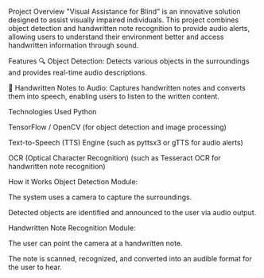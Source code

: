 Project Overview
"Visual Assistance for Blind" is an innovative solution designed to assist visually impaired individuals.
This project combines object detection and handwritten note recognition to provide audio alerts, allowing users to understand their environment better and access handwritten information through sound.

Features
🔍 Object Detection: Detects various objects in the surroundings and provides real-time audio descriptions.

📝 Handwritten Notes to Audio: Captures handwritten notes and converts them into speech, enabling users to listen to the written content.

Technologies Used
Python

TensorFlow / OpenCV (for object detection and image processing)

Text-to-Speech (TTS) Engine (such as pyttsx3 or gTTS for audio alerts)

OCR (Optical Character Recognition) (such as Tesseract OCR for handwritten note recognition)

How it Works
Object Detection Module:

The system uses a camera to capture the surroundings.

Detected objects are identified and announced to the user via audio output.

Handwritten Note Recognition Module:

The user can point the camera at a handwritten note.

The note is scanned, recognized, and converted into an audible format for the user to hear.
